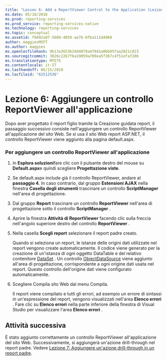 ```yaml
---
title: "Lesson 6: Add a ReportViewer Control to the Application (Lezione 6: Aggiungere un controllo ReportViewer all'applicazione) | Microsoft Docs"
ms.date: 05/18/2016
ms.prod: reporting-services
ms.prod_service: reporting-services-native
ms.technology: reporting-services
ms.topic: conceptual
ms.assetid: f9492a97-5609-4059-ae76-0fba111d4968
author: maggiesMSFT
ms.author: maggies
ms.openlocfilehash: 9b13a3653b19d4079a47941a0bb05faa2821c823
ms.sourcegitcommit: 3026c22b7fba19059a769ea5f367c4f51efaf286
ms.translationtype: MTE75
ms.contentlocale: it-IT
ms.lasthandoff: 06/15/2019
ms.locfileid: "62512536"
---
```

# <a name="lesson-6-add-a-reportviewer-control-to-the-application"></a>Lezione 6: Aggiungere un controllo ReportViewer all'applicazione
Dopo aver progettato il report figlio tramite la Creazione guidata report, il passaggio successivo consiste nell'aggiungere un controllo ReportViewer all'applicazione del sito Web. Se si usa il sito Web report ASP.NET, il controllo ReportViewer viene aggiunto alla pagina default.aspx.   
  
### <a name="to-add-a-reportviewer-control-to-the-application"></a>Per aggiungere un controllo ReportViewer all'applicazione  
  
1.  In **Esplora soluzioni**fare clic con il pulsante destro del mouse su **Default.aspx**e quindi scegliere **Progettazione viste**.  
  
2.  Se default.aspx include già il controllo ReportViewer, andare al **passaggio 4**. In caso contrario, dal gruppo **Estensioni AJAX** nella finestra **Casella degli strumenti** trascinare un controllo **ScriptManager** nell'area di progettazione.  
  
3.  Dal gruppo **Report** trascinare un controllo **ReportViewer** nell'area di progettazione sotto il controllo **ScriptManager** .  
  
4.  Aprire la finestra **Attività di ReportViewer** facendo clic sulla freccia nell'angolo superiore destro del controllo **ReportViewer** .  
  
5.  Nella casella **Scegli report** selezionare il report padre creato.  
  
    Quando si seleziona un report, le istanze delle origini dati utilizzate nel report vengono create automaticamente. Il codice viene generato per la creazione di un'istanza di ogni oggetto DataTable e del relativo contenitore [DataSet](https://msdn.microsoft.com/library/system.data.dataset.aspx) . Un controllo [ObjectDataSource](https://msdn.microsoft.com/library/system.web.ui.webcontrols.objectdatasource.aspx) viene aggiunto all'area di progettazione, corrispondente a ogni origine dati usata nel report. Questo controllo dell'origine dati viene configurato automaticamente.  
  
6.  Scegliere Compila sito Web dal menu Compila.  
  
    Il report viene compilato e tutti gli errori, ad esempio un errore di sintassi in un'espressione del report, vengono visualizzati nell'area **Elenco errori** . Fare clic su **Elenco errori** nella parte inferiore della finestra di Visual Studio per visualizzare l'area **Elenco errori** .  
  
## <a name="next-task"></a>Attività successiva  
È stato aggiunto correttamente un controllo ReportViewer all'applicazione del sito Web. Successivamente, si aggiungerà un'azione drill-through nel report padre. Vedere [Lezione 7: Aggiungere un'azione drill-through in un report padre](../reporting-services/lesson-7-add-drillthrough-action-on-parent-report.md).  
  

